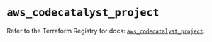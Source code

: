 # `aws_codecatalyst_project`

Refer to the Terraform Registry for docs: [`aws_codecatalyst_project`](https://registry.terraform.io/providers/hashicorp/aws/5.87.0/docs/resources/codecatalyst_project).
